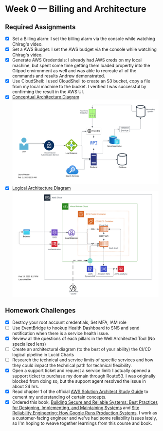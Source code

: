 # Week 0 — Billing and Architecture

## Required Assignments
- [x] Set a Billing alarm: I set the billing alarm via the console while watching Chirag's video.
- [x] Set a AWS Budget: I set the AWS budget via the console while watching Chirag's video.
- [x] Generate AWS Credentials: I already had AWS creds on my local machine, but spent some time getting them loaded propertly into the Gitpod environment as well and was able to recreate all of the commands and results Andrew demonstrated.
- [x] Use CloudShell: I used CloudShell to create an S3 bucket, copy a file from my local machine to the bucket. I verified I was successful by confirming the result in the AWS UI.
- [x] [Conceptual Architecture Diagram](https://lucid.app/lucidchart/invitations/accept/inv_7b027d05-0ead-4be9-a081-48b264785e83) ![Conceptual Architecture Diagram](/journal/images/week0-conceptual-diagram.png)
- [x] [Logical Architecture Diagram](https://lucid.app/lucidchart/da9380c1-991d-4bb5-9b13-3469c1f3cfd8/edit?viewport_loc=-773%2C32%2C2252%2C1022%2C0_0&invitationId=inv_195fbd1f-0613-4a41-8a52-3c1665dd29f4) ![Conceptual Architecture Diagram](/journal/images/week0-logical-diagram.png)

## Homework Challenges 
- [x] Destroy your root account credentials, Set MFA, IAM role
- [ ] Use EventBridge to hookup Health Dashboard to SNS and send notification when there is a service health issue.
- [x] Review all the questions of each pillars in the Well Architected Tool (No specialized lens)
- [ ] Create an architectural diagram (to the best of your ability) the CI/CD logical pipeline in Lucid Charts
- [ ] Research the technical and service limits of specific services and how they could impact the technical path for technical flexibility. 
- [x] Open a support ticket and request a service limit: I actually opened a support ticket to purchase my domain through Route53. I was originally blocked from doing so, but the support agent resolved the issue in about 24 hrs.
- [x] Read chapter 1 of the official [AWS Solution Architect Study Guide](https://www.amazon.com/Certified-Solutions-Architect-Study-Guide/dp/1119713080/ref=asc_df_1119713080/?tag=hyprod-20&linkCode=df0&hvadid=459538011055&hvpos=&hvnetw=g&hvrand=1442647167613858578&hvpone=&hvptwo=&hvqmt=&hvdev=c&hvdvcmdl=&hvlocint=&hvlocphy=9032112&hvtargid=pla-917135384856&psc=1) to cement my understanding of certain concepts. 
- [x] Ordered this book, [Building Secure and Reliable Systems: Best Practices for Designing, Implementing, and Maintaining Systems](https://www.amazon.com/dp/1492083127?psc=1&ref=ppx_yo2ov_dt_b_product_details) and [Site Reliability Engineering: How Google Runs Production Systems](https://www.amazon.com/gp/product/149192912X/ref=ppx_yo_dt_b_asin_title_o00_s00?ie=UTF8&psc=1). I work as a customer-facing engineer and we've had some reliability issues lately, so I'm hoping to weave together learnings from this course and book.
